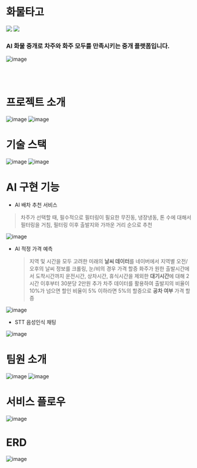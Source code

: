# 화물타고

<img src="https://img.shields.io/badge/Java-007396?style=flat&logo=OpenJDK&logoColor=white"/>
<img src="https://img.shields.io/badge/Python-007396?style=flat&logo=Python&logoColor=white"/>


### AI 화물  중개로  차주와  화주  모두를  만족시키는  중개  플랫폼입니다.
![image](https://github.com/AivleSchool-teams/CargoTago/assets/74652164/572d4928-45b7-4187-b3e7-1c0a9a556ff6)

<br><br>
# 프로젝트 소개
![image](https://github.com/AivleSchool-teams/CargoTago/assets/74652164/58e4d5f3-9e78-4989-ab2f-795996ca3d42)
![image](https://github.com/AivleSchool-teams/CargoTago/assets/74652164/5d783610-78d6-4bea-ab76-de98fd911b57)

# 기술 스택
![image](https://github.com/AivleSchool-teams/CargoTago/assets/74652164/c592ea33-7ff2-4fc5-909f-a5bb5dc97e63)
![image](https://github.com/AivleSchool-teams/CargoTago/assets/74652164/b2a129a3-33cd-43cb-bbc0-fc9c029f473f)


# AI 구현 기능
- AI 배차 추천 서비스
 > 차주가 선택할 때, 필수적으로 필터링이 필요한 무진동, 냉장냉동, 톤 수에 대해서 필터링을 거침, 필터링 이후 출발지와 가까운 거리 순으로 추천 
 > 
![image](https://github.com/AivleSchool-teams/CargoTago/assets/74652164/0e7a5bbb-1f8a-4390-8621-33ba0cca8789)

- AI 적정 가격 예측
  > 지역 및 시간을 모두 고려한 미래의 **날씨 데이터**를 네이버에서 지역별 오전/오후의 날씨 정보를 크롤링, 눈/비의 경우 가격 할증
  > 화주가 원한 출발시간에서 도착시간까지 운전시간, 상차시간, 휴식시간을 제외한 **대기시간**에 대해 2시간 이후부터 30분당 2만원 추가
  > 차주 데이터를 활용하여 출발지의 비율이 10%가 넘으면 할인 비율이 5% 이하라면 5%의 할증으로 **공차 여부** 가격 할증
  > 
![image](https://github.com/AivleSchool-teams/CargoTago/assets/74652164/b0a8bb6f-0189-4f78-afdb-258d35ad6cf4)

- STT 음성인식 채팅

![image](https://github.com/AivleSchool-teams/CargoTago/assets/74652164/f6c49344-3d06-41b2-8e6f-3a1f32dba02e)


# 팀원 소개
![image](https://github.com/AivleSchool-teams/CargoTago/assets/74652164/644d0718-7c49-47ee-af23-42e1c670c007)
![image](https://github.com/AivleSchool-teams/CargoTago/assets/74652164/8607e0f7-ed13-4c92-a375-3f796fe5d7a0)


# 서비스 플로우
![image](https://github.com/AivleSchool-teams/CargoTago/assets/74652164/a7f33cb1-1e68-4eee-aa8c-34b647b8b2d7)


# ERD
![image](https://github.com/AivleSchool-teams/CargoTago/assets/74652164/0695427d-3a6b-4525-9b87-21b39a7656e3)
